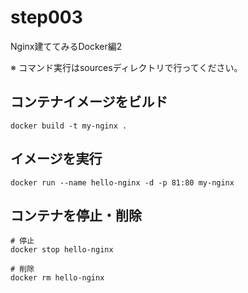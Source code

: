 # step003

Nginx建ててみるDocker編2

※ コマンド実行はsourcesディレクトリで行ってください。

## コンテナイメージをビルド

```shell
docker build -t my-nginx .
```

## イメージを実行

```shell
docker run --name hello-nginx -d -p 81:80 my-nginx
```

## コンテナを停止・削除

```shell
# 停止
docker stop hello-nginx

# 削除
docker rm hello-nginx
```
